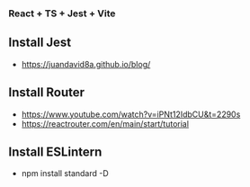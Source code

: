 ### React + TS + Jest + Vite

## Install Jest
* https://juandavid8a.github.io/blog/

## Install Router
* https://www.youtube.com/watch?v=iPNt12IdbCU&t=2290s
* https://reactrouter.com/en/main/start/tutorial

## Install ESLintern 
* npm install standard -D